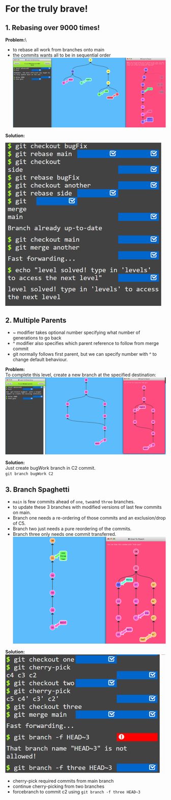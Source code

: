 # For the truly brave!

## 1. Rebasing over 9000 times!

**Problem:**\


* to rebase all work from branches onto main
* the commits wants all to be in sequential order ![alt text](../../.gitbook/assets/rebasingover9000.png)

**Solution:**

![alt text](../../.gitbook/assets/rebasingover9000soln.png)

## 2. Multiple Parents

* \~ modifier takes optional number specifying what number of generations to go back
* ^ modifier also specifies which parent reference to follow from merge commit
* git normally follows first parent, but we can specify number with ^ to change default behaviour.

**Problem:**\
To complete this level, create a new branch at the specified destination: ![alt text](../../.gitbook/assets/multipleparent.png)

**Solution:**\
Just create bugWork branch in C2 commit.\
`git branch bugWork C2`

## 3. Branch Spaghetti

* `main` is few commits ahead of `one`, `two`and `three` branches.
* to update these 3 branches with modified versions of last few commits on main.
* Branch one needs a re-ordering of those commits and an exclusion/drop of C5.
* Branch two just needs a pure reordering of the commits.
* Branch three only needs one commit transferred. ![alt text](../../.gitbook/assets/branchspagetti.png)

**Solution:**\
![alt text](../../.gitbook/assets/branchspagettisoln.png)

* cherry-pick required commits from main branch
* continue cherry-picking from two branches
* forcebranch to commit c2 using `git branch -f three HEAD~3`
